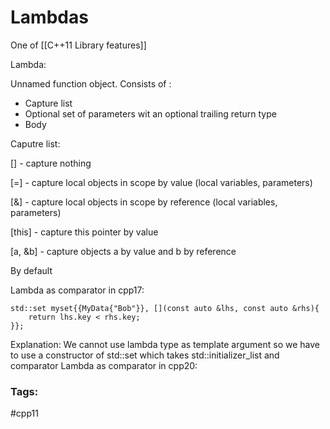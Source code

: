 # Lambdas 
One of [[C++11 Library features]]

   

Lambda:

Unnamed function object. Consists of :

-   Capture list
-   Optional set of parameters wit an optional trailing return type
-   Body

Caputre list:

\[\] \- capture nothing

\[=\] - capture local objects in scope by value (local variables, parameters)

\[&\] - capture local objects in scope by reference (local variables, parameters)

\[this\] - capture this pointer by value

\[a, &b\] - capture objects a by value and b by reference

By default

Lambda as comparator in cpp17: 

	std::set myset{{MyData{"Bob"}}, [](const auto &lhs, const auto &rhs){ 
		return lhs.key < rhs.key; 
	}}; 

Explanation: We cannot use lambda type as template argument so we have to use a constructor of std::set which takes std::initializer_list and comparator
Lambda as comparator in cpp20:

### Tags: 
#cpp11
